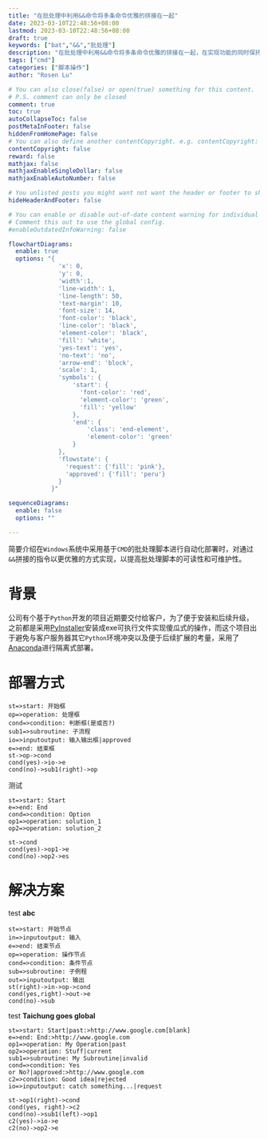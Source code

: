 ```yaml
---
title: "在批处理中利用&&命令将多条命令优雅的拼接在一起"
date: 2023-03-10T22:48:56+08:00
lastmod: 2023-03-10T22:48:56+08:00
draft: true
keywords: ["bat","&&","批处理"]
description: "在批处理中利用&&命令将多条命令优雅的拼接在一起，在实现功能的同时保持脚本代码的格式整洁与可维护性"
tags: ["cmd"]
categories: ["脚本操作"]
author: "Rosen Lu"

# You can also close(false) or open(true) something for this content.
# P.S. comment can only be closed
comment: true
toc: true
autoCollapseToc: false
postMetaInFooter: false
hiddenFromHomePage: false
# You can also define another contentCopyright. e.g. contentCopyright: "This is another copyright."
contentCopyright: false
reward: false
mathjax: false
mathjaxEnableSingleDollar: false
mathjaxEnableAutoNumber: false

# You unlisted posts you might want not want the header or footer to show
hideHeaderAndFooter: false

# You can enable or disable out-of-date content warning for individual post.
# Comment this out to use the global config.
#enableOutdatedInfoWarning: false

flowchartDiagrams:
  enable: true
  options: "{
              'x': 0,
              'y': 0,
              'width':1,
              'line-width': 1,
              'line-length': 50,
              'text-margin': 10,
              'font-size': 14,
              'font-color': 'black',
              'line-color': 'black',
              'element-color': 'black',
              'fill': 'white',
              'yes-text': 'yes',
              'no-text': 'no',
              'arrow-end': 'block',
              'scale': 1,
              'symbols': {
                  'start': {
                    'font-color': 'red',
                    'element-color': 'green',
                    'fill': 'yellow'
                  },
                  'end': {
                      'class': 'end-element',
                      'element-color': 'green'
                  }
              },
              'flowstate': {
                'request': {'fill': 'pink'},
                'approved': {'fill': 'peru'}
              }
            }"

sequenceDiagrams: 
  enable: false
  options: ""

---
```


简要介绍在`Windows`系统中采用基于`CMD`的批处理脚本进行自动化部署时，对通过`&&`拼接的指令以更优雅的方式实现，以提高批处理脚本的可读性和可维护性。

<!--more-->

# 背景

公司有个基于`Python`开发的项目近期要交付给客户，为了便于安装和后续升级，之前都是采用[PyInstaller](https://pyinstaller.org/)安装成exe可执行文件实现傻瓜式的操作，而这个项目出于避免与客户服务器其它`Python`环境冲突以及便于后续扩展的考量，采用了[Anaconda](https://www.anaconda.com/)进行隔离式部署。

# 部署方式

```flow
st=>start: 开始框
op=>operation: 处理框
cond=>condition: 判断框(是或否?)
sub1=>subroutine: 子流程
io=>inputoutput: 输入输出框|approved
e=>end: 结束框
st->op->cond
cond(yes)->io->e
cond(no)->sub1(right)->op
```

测试

```flow
st=>start: Start
e=>end: End
cond=>condition: Option
op1=>operation: solution_1
op2=>operation: solution_2

st->cond
cond(yes)->op1->e
cond(no)->op2->es
```

# 解决方案

test **abc**

```flow
st=>start: 开始节点
in=>inputoutput: 输入
e=>end: 结束节点
op=>operation: 操作节点
cond=>condition: 条件节点
sub=>subroutine: 子例程
out=>inputoutput: 输出
st(right)->in->op->cond
cond(yes,right)->out->e
cond(no)->sub
```

test **Taichung goes global**

```flow
st=>start: Start|past:>http://www.google.com[blank]
e=>end: End:>http://www.google.com
op1=>operation: My Operation|past
op2=>operation: Stuff|current
sub1=>subroutine: My Subroutine|invalid
cond=>condition: Yes
or No?|approved:>http://www.google.com
c2=>condition: Good idea|rejected
io=>inputoutput: catch something...|request

st->op1(right)->cond
cond(yes, right)->c2
cond(no)->sub1(left)->op1
c2(yes)->io->e
c2(no)->op2->e
```

